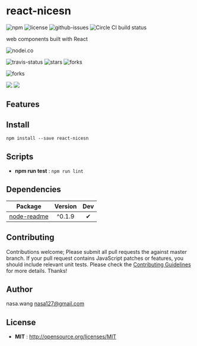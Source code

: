 # react-nicesn

![npm](https://img.shields.io/npm/v/react-nicesn.svg) ![license](https://img.shields.io/npm/l/react-nicesn.svg) ![github-issues](https://img.shields.io/github/issues/nasawz/react-nicesn.svg)  ![Circle CI build status](https://circleci.com/gh/nasawz/react-nicesn.svg?style=svg)

web components built with React

![nodei.co](https://nodei.co/npm/react-nicesn.png?downloads=true&downloadRank=true&stars=true)

![travis-status](https://img.shields.io/travis/nasawz/react-nicesn.svg)
![stars](https://img.shields.io/github/stars/nasawz/react-nicesn.svg)
![forks](https://img.shields.io/github/forks/nasawz/react-nicesn.svg)

![forks](https://img.shields.io/github/forks/nasawz/react-nicesn.svg)

![](https://david-dm.org/nasawz/react-nicesn/status.svg)
![](https://david-dm.org/nasawz/react-nicesn/dev-status.svg)

## Features


## Install

`npm install --save react-nicesn`


## Scripts

 - **npm run test** : `npm run lint`

## Dependencies

Package | Version | Dev
--- |:---:|:---:
[node-readme](https://www.npmjs.com/package/node-readme) | ^0.1.9 | ✔


## Contributing

Contributions welcome; Please submit all pull requests the against master branch. If your pull request contains JavaScript patches or features, you should include relevant unit tests. Please check the [Contributing Guidelines](contributng.md) for more details. Thanks!

## Author

nasa.wang <nasa127@gmail.com>

## License

 - **MIT** : http://opensource.org/licenses/MIT
